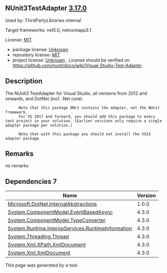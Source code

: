 NUnit3TestAdapter [3.17.0](https://www.nuget.org/packages/NUnit3TestAdapter/3.17.0)
--------------------

Used by: ThirdPartyLibraries internal

Target frameworks: net5.0, netcoreapp3.1

License: [MIT](../../../../licenses/mit) 

- package license: [Unknown]() 
- repository license: [MIT](https://github.com/nunit/nunit3-vs-adapter) 
- project license: [Unknown](https://github.com/nunit/docs/wiki/Visual-Studio-Test-Adapter) , License should be verified on https://github.com/nunit/docs/wiki/Visual-Studio-Test-Adapter

Description
-----------
The NUnit3 TestAdapter for Visual Studio, all versions from 2012 and onwards, and DotNet (incl. .Net core).

          Note that this package ONLY contains the adapter, not the NUnit framework.
          For VS 2017 and forward, you should add this package to every test project in your solution. (Earlier versions only require a single adapter package per solution.)

          Note that with this package you should not install the VSIX adapter package.

Remarks
-----------
no remarks


Dependencies 7
-----------

|Name|Version|
|----------|:----|
|[Microsoft.DotNet.InternalAbstractions](../../../../packages/nuget.org/microsoft.dotnet.internalabstractions/1.0.0)|1.0.0|
|[System.ComponentModel.EventBasedAsync](../../../../packages/nuget.org/system.componentmodel.eventbasedasync/4.3.0)|4.3.0|
|[System.ComponentModel.TypeConverter](../../../../packages/nuget.org/system.componentmodel.typeconverter/4.3.0)|4.3.0|
|[System.Runtime.InteropServices.RuntimeInformation](../../../../packages/nuget.org/system.runtime.interopservices.runtimeinformation/4.3.0)|4.3.0|
|[System.Threading.Thread](../../../../packages/nuget.org/system.threading.thread/4.3.0)|4.3.0|
|[System.Xml.XPath.XmlDocument](../../../../packages/nuget.org/system.xml.xpath.xmldocument/4.3.0)|4.3.0|
|[System.Xml.XmlDocument](../../../../packages/nuget.org/system.xml.xmldocument/4.3.0)|4.3.0|

*This page was generated by a tool.*